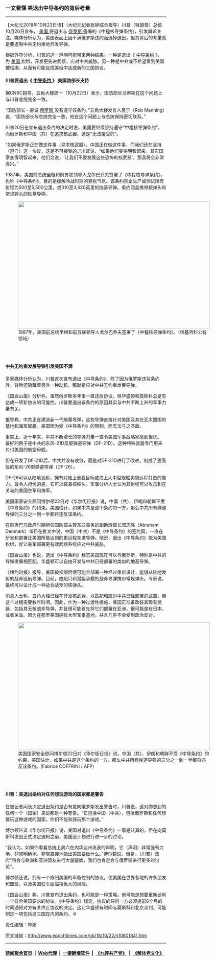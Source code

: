 ### 一文看懂 美退出中导条约的背后考量
------------------------

<p>
 【大纪元2018年10月23日讯】（大纪元记者张婷综合报导）川普（特朗普）总统10月20日宣布，
 <a href="http://www.epochtimes.com/gb/tag/%E7%BE%8E%E5%9B%BD.html">
  美国
 </a>
 将退出与
 <a href="http://www.epochtimes.com/gb/tag/%E4%BF%84%E7%BD%97%E6%96%AF.html">
  俄罗斯
 </a>
 签署的《中程核导弹条约》，引发舆论关注。媒体分析认为，美国表面上因不满俄罗斯违约而选择退出，但其背后的考量就是要遏制中共无约束地开发导弹。
</p>
<p>
 根据外界分析，川普的这一声明可能带来两种结果。一种是退出《
 <a href="http://www.epochtimes.com/gb/tag/%E4%B8%AD%E5%AF%BC%E6%9D%A1%E7%BA%A6.html">
  中导条约
 </a>
 》，为
 <a href="http://www.epochtimes.com/gb/tag/%E7%BE%8E%E5%9B%BD.html">
  美国
 </a>
 松绑，开发更先进武器，应对中共威胁。另一种是中共或不希望看到美国被松绑，从而有可能促成美俄中达成新的三国协议。
</p>
<h4>
 川普要退出《
 <a href="http://www.epochtimes.com/gb/tag/%E4%B8%AD%E5%AF%BC%E6%9D%A1%E7%BA%A6.html">
  中导条约
 </a>
 》 美国防部长支持
</h4>
<p>
 据CNBC报导，五角大楼周一（10月22日）表示，国防部长马蒂斯在这个问题上与川普总统完全一致。
</p>
<p>
 “国防部长一直说
 <a href="http://www.epochtimes.com/gb/tag/%E4%BF%84%E7%BD%97%E6%96%AF.html">
  俄罗斯
 </a>
 没有遵守该条约，”五角大楼发言人曼宁（Rob Manning）说，“国防部长与总统完全一致，他在这个问题上与总统保持密切联系。”
</p>
<p>
 川普20日在宣布退出条约的决定时说，美国要继续坚持遵守“中程核导弹条约”，而俄罗斯和中国（共）在追求核武器，这是“无法接受的”。
</p>
<p>
 “如果俄罗斯正在做这件事（寻求核武器），中国正在做这件事，而我们还在坚持（遵守）这一协议，这是不可接受的。”川普说，“如果他们变得明智起来，其它国家变得明智起来，他们会说，‘让我们不要发展这些恐怖的核武器’，那我将会非常高兴。”
</p>
<p>
 1987年，美国前总统里根和前苏联领导人戈尔巴乔夫签署了《中程核导弹条约》，也称《中导条约》，目的是缓解冷战时期的紧张气氛。该条约禁止生产或测试所有射程为500至5,500公里，或310至3,420英里的陆基导弹。条约涵盖携带核弹头和常规弹头的陆基导弹。
</p>
<figure class="wp-caption aligncenter" id="attachment_10802074" style="width: 600px">
 <a href="http://i.epochtimes.com/assets/uploads/2018/10/Reagan_and_Gorbachev_signing.jpg">
  <img alt="" class="size-large wp-image-10802074" height="399" src="http://i.epochtimes.com/assets/uploads/2018/10/Reagan_and_Gorbachev_signing-600x399.jpg" width="600"/>
 </a>
 <br/><figcaption class="wp-caption-text">
  1987年，美国前总统里根和前苏联领导人戈尔巴乔夫签署了《中程核导弹条约》。（维基百科公有领域）
 </figcaption><br/>
</figure><br/>
<h4>
 中共无约束发展导弹引发美国不满
</h4>
<p>
 多家媒体分析认为，川普这次宣布退出《中导条约》，除了因为俄罗斯违背条约外，背后还隐藏着另外一种动机，那就是应对中共无约束发展导弹。
</p>
<p>
 《国会山报》分析称，虽然俄罗斯多年来一直违反协议，但华盛顿和莫斯科总是有达成一项新协议的可能性。川普要退出该条约的原因其实与中共不断上升的军事力量有关。
</p>
<p>
 报导称，中共正在建造新一代地基导弹，这些导弹直接针对美国及其在亚太盟国的基地和海军舰艇。美国因为受《中导条约》的限制，而无法与之匹敌。
</p>
<p>
 事实上，近十年来，中共不断增长的导弹力量一直令美国军事战略家感到担忧。 最好的例子是中共的东风-21D反舰弹道导弹（DF-21D）。这种特殊武器专门用来对付美国的航空母舰。
</p>
<p>
 但在开发了DF-21D后，中共并没有收敛，而是对DF-21D进行了改进，制成了更高级的东风-26型弹道导弹（DF-26）。
</p>
<p>
 DF-26可以从陆地发射，拥有对陆上重要目标或海上大中型舰船实施远程打击的能力。最令人担忧的是，它可以装备核弹头。军事分析人士认为其射程可以攻击到在关岛的美国空军和海军。
</p>
<p>
 美国国家安全顾问博尔顿22日对《华尔街日报》说，中国（共）、伊朗和朝鲜不受《中导条约》的约束。美国估计，如果中共是这个条约的一方，那么中共所有弹道导弹的三分之一到一半都将违反该条约。
</p>
<p>
 在前奥巴马政府时期担任国防部主管东亚事务的副助理部长邓志强（Abraham Denmark）19日在推文中说，中国（中共）不是《中导条约》的签约国，一直在研发和部署比美国所能达到的更远程先进导弹。他说，退出《中导条约》能为美国松绑，好让美军部署更有效武器系统应对中共威胁。
</p>
<p>
 《国会山报》也说，退出《中导条约》标志美国现在可以与俄罗斯，特别是中共的导弹发展相匹配。华盛顿可以自由开发与中共已经部署的类似的地基导弹。
</p>
<p>
 《纽约时报》报导，美国被松绑后很可能会部署一种经过重新设计，能够从陆地发射的战斧巡航导弹。目前，由船只和潜艇承载的战斧导弹携带常规弹头。专家说，最终可以设计成一种适合战斧的核弹头。
</p>
<p>
 消息人士称，五角大楼已经在开发核武器，以匹配和应对中共已经部署的武器，但这个过程需要数年时间。因此，作为一种过渡性措施，美国正准备改装其现有武器，包括其无核战斧导弹，并且很可能首先将它们部署在亚洲，很可能是在日本，或者关岛。因为在那里美国拥有大型军事基地，并且几乎不会受到政治反对。
</p>
<figure class="wp-caption aligncenter" id="attachment_10736281" style="width: 600px">
 <a href="http://i.epochtimes.com/assets/uploads/2018/09/GettyImages-1021803998.jpg">
  <img alt="" class="size-large wp-image-10736281" height="400" src="http://i.epochtimes.com/assets/uploads/2018/09/GettyImages-1021803998-600x400.jpg" width="600"/>
 </a>
 <br/><figcaption class="wp-caption-text">
  美国国家安全顾问博尔顿22日对《华尔街日报》说，中国（共）、伊朗和朝鲜不受《中导条约》的约束。美国估计，如果中共是这个条约的一方，那么中共所有弹道导弹的三分之一到一半都将违反该条约。(Fabrice COFFRINI / AFP)
 </figcaption><br/>
</figure><br/>
<h4>
 川普：美退出条约对任何想玩游戏的国家都是警告
</h4>
<p>
 在被记者问及决定退出条约是否有意向俄罗斯发出警告时，川普说，这对你想到的任何一个（国家）来说都是一种警告。“它包括中国（中共），包括俄罗斯和任何想要玩这种游戏的国家。你们不能和我玩那个游戏。”
</p>
<p>
 博尔顿告诉《华尔街日报》说，美国对退出《中导条约》一事是认真的，但在向莫斯科发出正式决定通知之前，美国还计划进行进一步的讨论。
</p>
<p>
 “我认为，如果你看看总统上周六在内华达州发表的声明，它（声明）非常强有力地、非常明确地，非常直接地指出美国要做什么。”博尔顿说，但是，（川普）政府“将会与欧洲和亚洲盟友进行大量磋商，我们也肯定会与俄罗斯进行更多的讨论”。
</p>
<p>
 博尔顿还说，拥有一个限制美国的军备控制的协议，使美国在世界各地的许多朋友和盟友，以及美国驻军面临相当大的风险。
</p>
<p>
 《国会山报》称，川普宣布退出条约，也可能是一种策略。他可能是想要重新谈判一个符合美国要求的协议。《中导条约》规定，协议的任何一方必须提前6个月的时间通知对方有关终止协议的决定。这让华盛顿有时间与莫斯科和北京谈判，可能制定一项包括这三国在内的条约。＃
</p>
<p>
 责任编辑：林妍
</p>

原文链接：http://www.epochtimes.com/gb/18/10/22/n10801841.htm


------------------------
#### [禁闻聚合首页](https://github.com/gfw-breaker/banned-news/blob/master/README.md) &nbsp;|&nbsp; [Web代理](https://github.com/gfw-breaker/open-proxy/blob/master/README.md) &nbsp;|&nbsp; [一键翻墙软件](https://github.com/gfw-breaker/nogfw/blob/master/README.md) &nbsp;|&nbsp; [《九评共产党》](https://github.com/gfw-breaker/9ping.md/blob/master/README.md#九评之一评共产党是什么) &nbsp;|&nbsp; [《解体党文化》](https://github.com/gfw-breaker/jtdwh.md/blob/master/README.md#绪论)